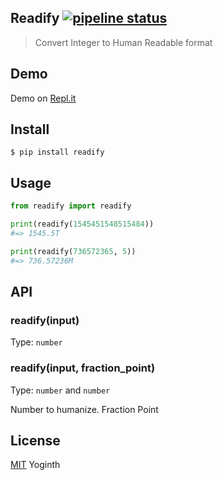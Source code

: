 ## Readify [![pipeline status](https://gitlab.com/yoginth/readify/badges/master/pipeline.svg)](https://gitlab.com/yoginth/readify/commits/master)

> Convert Integer to Human Readable format

## Demo

Demo on [Repl.it](https://repl.it/@yoginth/readify)

## Install

```
$ pip install readify
```

## Usage

```python
from readify import readify

print(readify(1545451548515484)) 
#=> 1545.5T

print(readify(736572365, 5)) 
#=> 736.57236M
```
## API

### readify(input)

Type: `number`

### readify(input, fraction_point)

Type: `number` and `number`

Number to humanize.
Fraction Point

## License

[MIT][LICENSE] Yoginth

[LICENSE]: https://mit.yoginth.com

